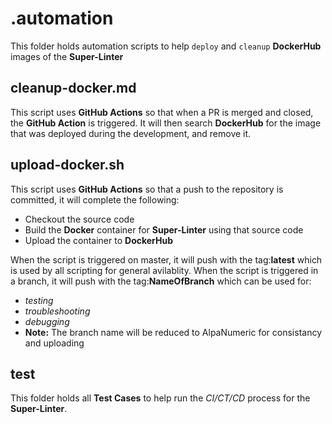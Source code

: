 # .automation
This folder holds automation scripts to help `deploy` and `cleanup` **DockerHub** images of the **Super-Linter**

## cleanup-docker.md
This script uses **GitHub Actions** so that when a PR is merged and closed, the **GitHub Action** is triggered.
It will then search **DockerHub** for the image that was deployed during the development, and remove it.

## upload-docker.sh
This script uses **GitHub Actions** so that a push to the repository is committed, it will complete the following:
- Checkout the source code
- Build the **Docker** container for **Super-Linter** using that source code
- Upload the container to **DockerHub**

When the script is triggered on master, it will push with the tag:**latest** which is used by all scripting for general avilablity.
When the script is triggered in a branch, it will push with the tag:**NameOfBranch** which can be used for:
- *testing*
- *troubleshooting*
- *debugging*
- **Note:** The branch name will be reduced to AlpaNumeric for consistancy and uploading

## test
This folder holds all **Test Cases** to help run the *CI/CT/CD* process for the **Super-Linter**.
